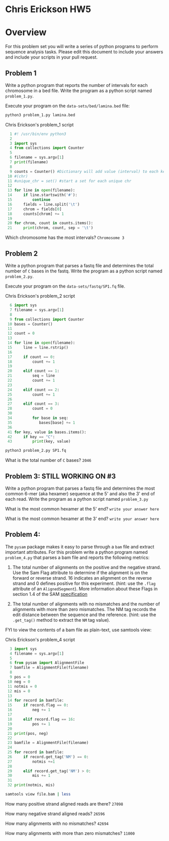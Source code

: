 # Chris Erickson HW5


# Overview
For this problem set you will write a series of python programs to perform
sequence analysis tasks. Please edit this document to include your answers and
include your scripts in your pull request.  

## Problem 1
Write a python program that reports the number of intervals for each
chromosome in a bed file. Write the program as a python script named
``problem_1.py``. 

Execute your program on the ``data-sets/bed/lamina.bed`` file:

```bash
python3 problem_1.py lamina.bed
```

Chris Erickson's problem_1 script
```python
  1 #! /usr/bin/env python3
  2 
  3 import sys
  4 from collections import Counter
  5 
  6 filename = sys.argv[1]
  7 print(filename)
  8 
  9 counts = Counter() #Dictionary will add value (interval) to each key
 10 #(chr) 
 11 #unique_chr = set() #start a set for each unique chr
 12 
 13 for line in open(filename):
 14     if line.startswith('#'):
 15         continue
 16     fields = line.split('\t')
 17     chrom = fields[0]
 18     counts[chrom] += 1
 19     
 20 for chrom, count in counts.items():
 21     print(chrom, count, sep = '\t')
 ```

Which chromosome has the most intervals?
``Chromosome 3``







## Problem 2
Write a python program that parses a fastq file and determines the total number
of ``C`` bases in the fastq. Write the program as a python script named
``problem_2.py``.

Execute your program on the ``data-sets/fastq/SP1.fq`` file.

Chris Erickson's problem_2 script
```python
  6 import sys
  7 filename = sys.argv[1]
  8 
  9 from collections import Counter
 10 bases = Counter()
 11 
 12 count = 0
 13 
 14 for line in open(filename):
 15     line = line.rstrip()
 16 
 17     if count == 0:
 18         count += 1
 19 
 20     elif count == 1:
 21         seq = line
 22         count += 1
 23 
 24     elif count == 2:
 25         count += 1
 26 
 27     elif count == 3:
 28         count = 0
 30
 34         for base in seq:
 35            bases[base] += 1
 36
 41 for key, value in bases.items():
 42     if key == "C":
 43         print(key, value)
 ```
 
```bash
python3 problem_2.py SP1.fq
```

What is the total number of ``C`` bases?
``2046``




## Problem 3: STILL WORKING ON #3
Write a python program that parses a fastq file and determines the most
common 6-mer (aka hexamer) sequence at the 5' and also the 3' end of each read. 
Write the program as a python script named ``problem_3.py``

What is the most common hexamer at the 5' end?
``write your answer here``

What is the most common hexamer at the 3' end?
``write your answer here``





## Problem 4:

The ``pysam`` package makes it easy to parse through a ``bam`` file
and extract important attributes. For this problem write a python program
named ``problem_4.py`` that parses a bam file and reports the following metrics: 
    
1. The total number of alignments on the positive and the negative strand. 
Use the Sam Flag attribute to determine if the alignment is on the forward or reverse
strand. 16 indicates an alignment on the reverse strand and 0 defines positive 
for this experiment. (hint: use the ``.flag`` attribute of an ``AlignedSegment``). More
information about these Flags in section 1.4 of the SAM [specification](http://samtools.github.io/hts-specs/SAMv1.pdf) 
    
2. The total number of alignments with no mismatches and the number of alignments
with more than zero mismatches. The NM tag records the edit distance between
the sequence and the reference. (hint: use the ``.get_tag()`` method to extract
the ``NM`` tag value). 

FYI to view the contents of a bam file as plain-text, use samtools view:

Chris Erickson's problem_4 script
```python
  3 import sys
  4 filename = sys.argv[1]
  5 
  6 from pysam import AlignmentFile
  7 bamfile = AlignmentFile(filename) 
  8 
  9 pos = 0
 10 neg = 0
 11 notmis = 0
 12 mis = 0
 13 
 14 for record in bamfile:
 15     if record.flag == 0:
 16         neg += 1
 17 
 18     elif record.flag == 16:
 19         pos += 1
 20 
 21 print(pos, neg)
 22 
 23 bamfile = AlignmentFile(filename)
 24 
 25 for record in bamfile:
 26     if record.get_tag('NM') == 0:
 27         notmis +=1
 28 
 29     elif record.get_tag('NM') > 0:
 30         mis += 1
 31 
 32 print(notmis, mis)
 ```

```bash
samtools view file.bam | less
```

How many positive strand aligned reads are there?
``27098``

How many negative strand aligned reads?
``26596``

How many alignments with no mismatches?
``42694``

How many alignments with more than zero mismatches?
``11000``

